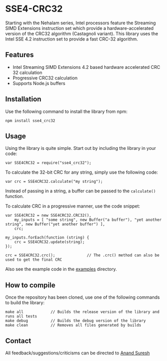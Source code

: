 # SSE4-CRC32

Starting with the Nehalam series, Intel processors feature the Streaming SIMD Extensions instruction set which provide a
hardware-accelerated version of the CRC32 algorithm (Castagnoli variant). This library uses the Intel SSE 4.2
instruction set to provide a fast CRC-32 algorithm.


## Features

- Intel Streaming SIMD Extensions 4.2 based hardware accelerated CRC 32 calculation
- Progressive CRC32 calculation
- Supports Node.js buffers


## Installation

Use the following command to install the library from npm:

	npm install sse4_crc32


## Usage

Using the library is quite simple. Start out by including the library in your code:

	var SSE4CRC32 = require("sse4_crc32");

To calculate the 32-bit CRC for any string, simply use the following code:

	var crc = SSE4CRC32.calculate("my string");

Instead of passing in a string, a buffer can be passed to the `calculate()` function.

To calculate CRC in a progressive manner, use the code snippet:

	var SSE4CRC32 = new SSE4CRC32.CRC32(),
		my_inputs = [ "some string", new Buffer("a buffer"), "yet another string", new Buffer("yet another buffer") ],
		crc;

	my_inputs.forEach(function (string) {
		crc = SSE4CRC32.update(string);
	});

	crc = SSE4CRC32.crc();				// The .crc() method can also be used to get the final CRC

Also see the example code in the [examples](https://github.com/anandsuresh/sse4_crc32/tree/master/examples)
 directory.

## How to compile

Once the repository has been cloned, use one of the following commands to build the library:

	make all			// Builds the release version of the library and runs all tests
	make debug			// Builds the debug version of the library
	make clean			// Removes all files generated by builds


## Contact

All feedback/suggestions/criticisms can be directed to [Anand Suresh](http://www.github.com/anandsuresh)
